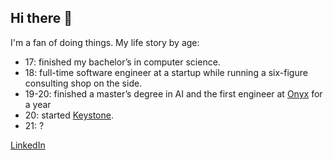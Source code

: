 ## Hi there 👋

I'm a fan of doing things. My life story by age:
- 17: finished my bachelor’s in computer science.
- 18: full-time software engineer at a startup while running a six-figure consulting shop on the side.
- 19-20: finished a master’s degree in AI and the first engineer at [Onyx](onyx.app) for a year 
- 20: started [Keystone](withkeystone.com).
- 21: ?

[LinkedIn](https://www.linkedin.com/in/pablo-hansen/)

<!--
**pablonyx/pablonyx** is a ✨ _special_ ✨ repository because its `README.md` (this file) appears on your GitHub profile.

Here are some ideas to get you started:

- 🔭 I’m currently working on ...
- 🌱 I’m currently learning ...
- 👯 I’m looking to collaborate on ...
- 🤔 I’m looking for help with ...
- 💬 Ask me about ...
- 📫 How to reach me: ...
- 😄 Pronouns: ...
- ⚡ Fun fact: ...
-->

